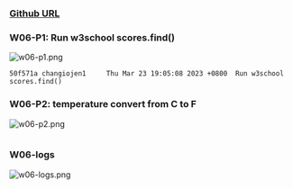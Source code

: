 ### [Github URL](https://github.com/changiojen1/1112-1N-js-demo-208410224.git)

### W06-P1: Run w3school scores.find()

![w06-p1.png](https://ztflbjygdewbkwpghxwx.supabase.co/storage/v1/object/public/md-img/img/w06-p1.png)

```
50f571a changiojen1     Thu Mar 23 19:05:08 2023 +0800  Run w3school scores.find()
```

### W06-P2: temperature convert from C to F 

![w06-p2.png](https://ztflbjygdewbkwpghxwx.supabase.co/storage/v1/object/public/md-img/img/w06-p2.png)

```

```

### W06-logs

![w06-logs.png]()

```

```

